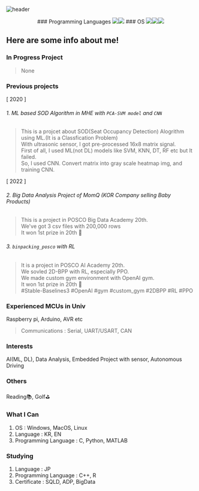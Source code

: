 
![header](https://capsule-render.vercel.app/api?type=waving&color=auto&height=300&section=header&text=Hi%20there!&fontSize=90)
<div align="center">
  ### Programming Languages
  <img src="https://img.shields.io/badge/C-A8B9CC?style=for-the-badge&logo=C&logoColor=blue"><img src="https://img.shields.io/badge/Python-3776AB?style=for-the-badge&logo=Python&logoColor=white">
  ### OS
  <img src="https://img.shields.io/badge/Linux-FCC624?style=for-the-badge&logo=&logoColor=yellow"><img src="https://img.shields.io/badge/MacOS-000000?style=for-the-badge&logo=&logoColor=lightgrey"><img src="https://img.shields.io/badge/Windows-0078D6?style=for-the-badge&logo=&logoColor=orange">
</div>

Here are some info about me!
---

### In Progress Project
> None

### Previous projects
[ 2020 ]
###### 1. ML based SOD Algorithm in MHE with `PCA-SVM model` and `CNN`
 > This is a projcet about SOD(Seat Occupancy Detection) Alogrithm using ML.(It is a Classfication Problem)<br>
 > With ultrasonic sensor, I got pre-processed 16x8 matrix signal.<br>
 > First of all, I used ML(not DL) models like SVM, KNN, DT, RF etc but It failed.<br>
 > So, I used CNN. Convert matrix into gray scale heatmap img, and training CNN.

[ 2022 ]
###### 2. Big Data Analysis Project of MomQ (KOR Company selling Baby Products)
 > This is a project in POSCO Big Data Academy 20th.<br>
 > We've got 3 csv files with 200,000 rows<br>
 > It won 1st prize in 20th 🥇

###### 3. `binpacking_posco` with RL
> It is a project in POSCO AI Academy 20th.<br>
> We sovled 2D-BPP with RL, especially PPO. <br>
> We made custom gym environment with OpenAI gym. <br>
> It won 1st prize in 20th 🥇 <br>
> #Stable-Baselines3 #OpenAI #gym #custom_gym #2DBPP #RL #PPO

### Experienced MCUs in Univ
Raspberry pi, Arduino, AVR etc
> Communications : Serial, UART/USART, CAN

### Interests
AI(ML, DL), Data Analysis, Embedded Project with sensor, Autonomous Driving
### Others
Reading📚, Golf⛳

### What I Can
1. OS : Windows, MacOS, Linux
2. Language : KR, EN
3. Programming Language : C, Python, MATLAB

### Studying
1. Language : JP
2. Programming Language : C++, R
3. Certificate : SQLD, ADP, BigData
